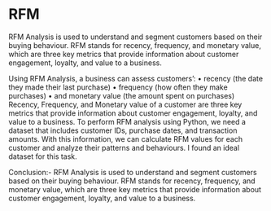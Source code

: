 # RFM
RFM Analysis is used to understand and segment customers based on their buying behaviour. RFM stands for recency, frequency, and monetary value, which are three key metrics that provide information about customer engagement, loyalty, and value to a business.

Using RFM Analysis, a business can assess customers’:
•	recency (the date they made their last purchase)
•	frequency (how often they make purchases)
•	and monetary value (the amount spent on purchases)
Recency, Frequency, and Monetary value of a customer are three key metrics that provide information about customer engagement, loyalty, and value to a business.
To perform RFM analysis using Python, we need a dataset that includes customer IDs, purchase dates, and transaction amounts. With this information, we can calculate RFM values for each customer and analyze their patterns and behaviours. I found an ideal dataset for this task.

Conclusion:-
RFM Analysis is used to understand and segment customers based on their buying behaviour. RFM stands for recency, frequency, and monetary value, which are three key metrics that provide information about customer engagement, loyalty, and value to a business.
